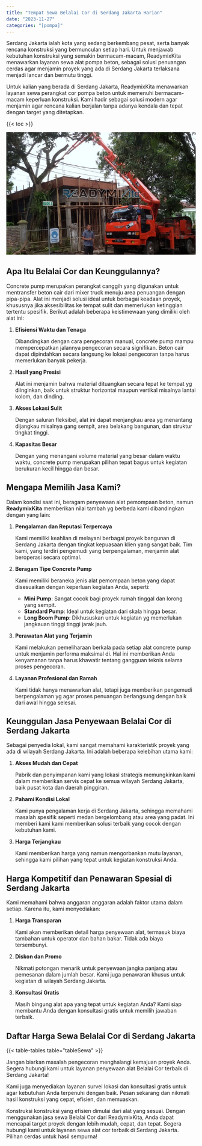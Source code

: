 ```yaml
---
title: "Tempat Sewa Belalai Cor di Serdang Jakarta Harian"
date: "2023-11-27"
categories: "[pompa]"
---
```


Serdang Jakarta ialah kota yang sedang berkembang pesat, serta banyak rencana konstruksi yang bermunculan setiap hari. Untuk menjawab kebutuhan konstruksi yang semakin bermacam-macam, ReadymixKita menawarkan layanan sewa alat pompa beton, sebagai solusi penuangan cerdas agar menjamin proyek yang ada di Serdang Jakarta terlaksana menjadi lancar dan bermutu tinggi.

Untuk kalian yang berada di Serdang Jakarta, ReadymixKita menawarkan layanan sewa perangkat cor pompa beton untuk memenuhi bermacam-macam keperluan konstruksi. Kami hadir sebagai solusi modern agar menjamin agar rencana kalian berjalan tanpa adanya kendala dan tepat dengan target yang ditetapkan.

{{< toc >}}

![Tempat Sewa Belalai Cor di Serdang Jakarta Harian](/images/pompa/sewa-pompa-17.jpg)

## Apa Itu Belalai Cor dan Keunggulannya?

Concrete pump merupakan perangkat canggih yang digunakan untuk mentransfer beton cair dari mixer truck menuju area penuangan dengan pipa-pipa. Alat ini menjadi solusi ideal untuk berbagai keadaan proyek, khususnya jika aksesibilitas ke tempat sulit dan memerlukan ketinggian tertentu spesifik. Berikut adalah beberapa keistimewaan yang dimiliki oleh alat ini:

1. **Efisiensi Waktu dan Tenaga**

   Dibandingkan dengan cara pengecoran manual, concrete pump mampu mempercepatkan jalannya pengecoran secara signifikan. Beton cair dapat dipindahkan secara langsung ke lokasi pengecoran tanpa harus memerlukan banyak pekerja.

2. **Hasil yang Presisi**

   Alat ini menjamin bahwa material dituangkan secara tepat ke tempat yg diinginkan, baik untuk struktur horizontal maupun vertikal misalnya lantai kolom, dan dinding.

3. **Akses Lokasi Sulit**

   Dengan saluran fleksibel, alat ini dapat menjangkau area yg menantang dijangkau misalnya gang sempit, area belakang bangunan, dan struktur tingkat tinggi.

4. **Kapasitas Besar**

   Dengan yang menangani volume material yang besar dalam waktu waktu, concrete pump merupakan pilihan tepat bagus untuk kegiatan berukuran kecil hingga dan besar.

## Mengapa Memilih Jasa Kami?

Dalam kondisi saat ini, beragam penyewaan alat pemompaan beton, namun **ReadymixKita** memberikan nilai tambah yg berbeda kami dibandingkan dengan yang lain:

1. **Pengalaman dan Reputasi Terpercaya**

   Kami memiliki keahlian di melayani berbagai proyek bangunan di Serdang Jakarta dengan tingkat kepuasaan klien yang sangat baik. Tim kami, yang terdiri pengemudi yang berpengalaman, menjamin alat beroperasi secara optimal.

2. **Beragam Tipe Concrete Pump**

   Kami memiliki beraneka jenis alat pemompaan beton yang dapat disesuaikan dengan keperluan kegiatan Anda, seperti:
   - **Mini Pump**: Sangat cocok bagi proyek rumah tinggal dan lorong yang sempit.
   - **Standard Pump**: Ideal untuk kegiatan dari skala hingga besar.
   - **Long Boom Pump**: Dikhususkan untuk kegiatan yg memerlukan jangkauan tinggi tinggi jarak jauh.

3. **Perawatan Alat yang Terjamin**

   Kami melakukan pemeliharaan berkala pada setiap alat concrete pump untuk menjamin performa maksimal di. Hal ini memberikan Anda kenyamanan tanpa harus khawatir tentang gangguan teknis selama proses pengecoran.

4. **Layanan Profesional dan Ramah**

   Kami tidak hanya menawarkan alat, tetapi juga memberikan pengemudi berpengalaman yg agar proses penuangan berlangsung dengan baik dari awal hingga selesai.

## Keunggulan Jasa Penyewaan Belalai Cor di Serdang Jakarta

Sebagai penyedia lokal, kami sangat memahami karakteristik proyek yang ada di wilayah Serdang Jakarta. Ini adalah beberapa kelebihan utama kami:

1. **Akses Mudah dan Cepat**

   Pabrik dan penyimpanan kami yang lokasi strategis memungkinkan kami dalam memberikan servis cepat ke semua wilayah Serdang Jakarta, baik pusat kota dan daerah pinggiran.

2. **Pahami Kondisi Lokal**

   Kami punya pengalaman kerja di Serdang Jakarta, sehingga memahami masalah spesifik seperti medan bergelombang atau area yang padat. Ini memberi kami kami memberikan solusi terbaik yang cocok dengan kebutuhan kami.

3. **Harga Terjangkau**

   Kami memberikan harga yang namun mengorbankan mutu layanan, sehingga kami pilihan yang tepat untuk kegiatan konstruksi Anda.

## Harga Kompetitif dan Penawaran Spesial di Serdang Jakarta

Kami memahami bahwa anggaran anggaran adalah faktor utama dalam setiap. Karena itu, kami menyediakan:

1. **Harga Transparan**

   Kami akan memberikan detail harga penyewaan alat, termasuk biaya tambahan untuk operator dan bahan bakar. Tidak ada biaya tersembunyi.

2. **Diskon dan Promo**

   Nikmati potongan menarik untuk penyewaan jangka panjang atau pemesanan dalam jumlah besar. Kami juga penawaran khusus untuk kegiatan di wilayah Serdang Jakarta.

3. **Konsultasi Gratis**

   Masih bingung alat apa yang tepat untuk kegiatan Anda? Kami siap membantu Anda dengan konsultasi gratis untuk memilih jawaban terbaik.

## Daftar Harga Sewa Belalai Cor di Serdang Jakarta

{{< table-tables table="tableSewa" >}}

Jangan biarkan masalah pengecoran menghalangi kemajuan proyek Anda. Segera hubungi kami untuk layanan penyewaan alat Belalai Cor terbaik di Serdang Jakarta!

Kami juga menyediakan layanan survei lokasi dan konsultasi gratis untuk agar kebutuhan Anda terpenuhi dengan baik. Pesan sekarang dan nikmati hasil konstruksi yang cepat, efisien, dan memuaskan.

Konstruksi konstruksi yang efisien dimulai dari alat yang sesuai. Dengan menggunakan jasa sewa Belalai Cor dari ReadymixKita, Anda dapat mencapai target proyek dengan lebih mudah, cepat, dan tepat. Segera hubungi kami untuk layanan sewa alat cor terbaik di Serdang Jakarta. Pilihan cerdas untuk hasil sempurna!
